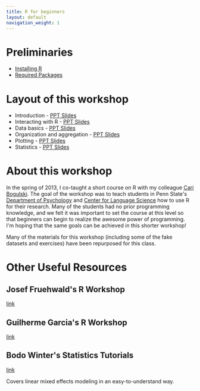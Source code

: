 ```yaml
---
title: R for beginners
layout: default
navigation_weight: 1
---
```


Preliminaries
=============

- [Installing R](install.html)
- [Required Packages](install.html#Packages)

Layout of this workshop
=======================

- Introduction - [PPT Slides](ppts/01_introduction.pptx)
- Interacting with R - [PPT Slides](ppts/02_interact.pptx)
- Data basics - [PPT Slides](ppts/03_databasics.pptx)
- Organization and aggregation - [PPT Slides](ppts/04_organization.pptx)
- Plotting - [PPT Slides](ppts/05_plotting.pptx)
- Statistics - [PPT Slides](ppts/06_statistics.pptx)

About this workshop
===================

In the spring of 2013, I co-taught a short course on R with my
colleague [Cari Bogulski](http://caribogulski.weebly.com/). The goal
of the workshop was to teach students in Penn State's [Department of
Psychology](http://psych.la.psu.edu/) and [Center for Language
Science](http://cls.psu.edu/) how to use R for their research. Many of
the students had no prior programming knowledge, and we felt it was
important to set the course at this level so that beginners can begin
to realize the awesome power of programming. I'm hoping that the same goals
can be achieved in this shorter workshop!

Many of the materials for this workshop (including some of the fake
datasets and exercises) have been repurposed for this class.


Other Useful Resources
======================

Josef Fruehwald's R Workshop
----------------------------

[link](https://jofrhwld.github.io/rstudy/index.html)

Guilherme Garcia's R Workshop
-----------------------------

[link](https://guilhermegarcia.github.io/rWorkshop/garcia_rWorkshop_complete.html)

Bodo Winter's Statistics Tutorials
----------------------------------

[link](http://www.bodowinter.com/tutorials.html)

Covers linear mixed effects modeling in an easy-to-understand way.